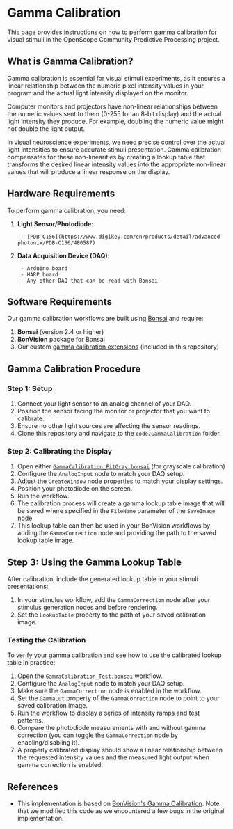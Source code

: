 # Gamma Calibration

This page provides instructions on how to perform gamma calibration for visual stimuli in the OpenScope Community Predictive Processing project.

## What is Gamma Calibration?

Gamma calibration is essential for visual stimuli experiments, as it ensures a linear relationship between the numeric pixel intensity values in your program and the actual light intensity displayed on the monitor.

Computer monitors and projectors have non-linear relationships between the numeric values sent to them (0-255 for an 8-bit display) and the actual light intensity they produce. For example, doubling the numeric value might not double the light output.

In visual neuroscience experiments, we need precise control over the actual light intensities to ensure accurate stimuli presentation. Gamma calibration compensates for these non-linearities by creating a lookup table that transforms the desired linear intensity values into the appropriate non-linear values that will produce a linear response on the display.

## Hardware Requirements

To perform gamma calibration, you need:

1. **Light Sensor/Photodiode**: 
        
        - [PDB-C156](https://www.digikey.com/en/products/detail/advanced-photonix/PDB-C156/480587)

2. **Data Acquisition Device (DAQ)**:
        
        - Arduino board
        - HARP board
        - Any other DAQ that can be read with Bonsai

## Software Requirements

Our gamma calibration workflows are built using [Bonsai](https://bonsai-rx.org/) and require:

1. **Bonsai** (version 2.4 or higher)
2. **BonVision** package for Bonsai
3. Our custom [gamma calibration extensions](https://github.com/AllenNeuralDynamics/openscope-community-predictive-processing/tree/main/code/Gamma) (included in this repository)

## Gamma Calibration Procedure

### Step 1: Setup

1. Connect your light sensor to an analog channel of your DAQ.
2. Position the sensor facing the monitor or projector that you want to calibrate.
3. Ensure no other light sources are affecting the sensor readings.
4. Clone this repository and navigate to the `code/GammaCalibration` folder.

### Step 2: Calibrating the Display

1. Open either [`GammaCalibration_FitGray.bonsai`](https://github.com/AllenNeuralDynamics/openscope-community-predictive-processing/blob/main/code/Gamma/GammaCalibration_FitGray.bonsai) (for grayscale calibration)
2. Configure the `AnalogInput` node to match your DAQ setup.
3. Adjust the `CreateWindow` node properties to match your display settings.
4. Position your photodiode on the screen. 
5. Run the workflow.
6. The calibration process will create a gamma lookup table image that will be saved where specified in the `FileName` parameter of the `SaveImage` node.
7. This lookup table can then be used in your BonVision workflows by adding the `GammaCorrection` node and providing the path to the saved lookup table image.

## Step 3: Using the Gamma Lookup Table

After calibration, include the generated lookup table in your stimuli presentations:

1. In your stimulus workflow, add the `GammaCorrection` node after your stimulus generation nodes and before rendering.
2. Set the `LookupTable` property to the path of your saved calibration image.

### Testing the Calibration

To verify your gamma calibration and see how to use the calibrated lookup table in practice:

1. Open the [`GammaCalibration_Test.bonsai`](https://github.com/AllenNeuralDynamics/openscope-community-predictive-processing/blob/main/code/Gamma/GammaCalibration_Test.bonsai) workflow.
2. Configure the `AnalogInput` node to match your DAQ setup.
3. Make sure the `GammaCorrection` node is enabled in the workflow.
4. Set the `GammaLut` property of the `GammaCorrection` node to point to your saved calibration image.
5. Run the workflow to display a series of intensity ramps and test patterns.
6. Compare the photodiode measurements with and without gamma correction (you can toggle the `GammaCorrection` node by enabling/disabling it).
7. A properly calibrated display should show a linear relationship between the requested intensity values and the measured light output when gamma correction is enabled.

## References

- This implementation is based on [BonVision's Gamma Calibration](https://bonvision.github.io/demos/demos_004_GammaCalibration/).
Note that we modified this code as we encountered a few bugs in the original implementation. 
